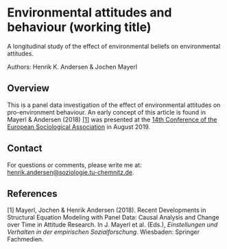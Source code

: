 # Environmental attitudes and behaviour (working title)

A longitudinal study of the effect of environmental beliefs on environmental attitudes. 

Authors: Henrik K. Andersen & Jochen Mayerl 

## Overview

This is a panel data investigation of the effect of environmental attitudes on pro-environment behaviour. An early concept of this article is found in Mayerl & Andersen (2018) [[1]](#1)  was presented at the [14th Conference of the European Sociological Association](https://www.researchgate.net/publication/337673922_The_Application_of_Panel_Regression_in_the_Structural_Equation_Modeling_Framework_to_Assess_Relationships_between_Environmental_Values_and_Attitudes) in August 2019. 

## Contact

For questions or comments, please write me at: henrik.andersen@soziologie.tu-chemnitz.de.

## References

<a id="1">[1]</a>
Mayerl, Jochen & Henrik Andersen (2018). 
Recent Developments in Structural Equation Modeling with Panel Data: Causal Analysis and Change over Time in Attitude Research.
In J. Mayerl et al. (Eds.), *Einstellungen und Verhalten in der empirischen Sozialforschung*. Wiesbaden: Springer Fachmedien. 